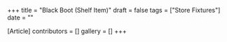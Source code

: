 +++
title = "Black Boot (Shelf Item)"
draft = false
tags = ["Store Fixtures"]
date = ""

[Article]
contributors = []
gallery = []
+++